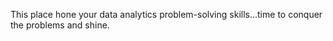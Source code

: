 This place hone your data analytics problem-solving skills...time to conquer the problems and shine.
